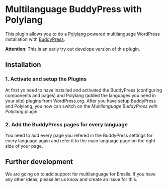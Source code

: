 # Multilanguage BuddyPress with Polylang

This plugin allows you to do a [Polylang](https://de.wordpress.org/plugins/polylang/) powered multilanguage WordPress installation with [BuddyPress](https://de.wordpress.org/plugins/buddypress/).
 
**Attention**: This is an early try out develope version of this plugin.
 
## Installation
   
### 1. Activate and setup the Plugins 
   
At first yo need to have installed and activated the BuddyPress (configuring components and pages) and Polylang (added the languages you need in your site) plugins from WordPress.org. After you have setup BuddyPress and Polylang, you now can switch on the _Multilanguage BuddyPress with Polylang_ plugin. 
   
### 2. Add the BuddyPress pages for every language
   
You need to add every page you refered in the BuddyPress settings for every language again and refer it to the main language page on the right side of your page. 
   
## Further development
 
We are going on to add support for multilanguage for Emails. If you have any other ideas, please let us know and create an issue for this.
